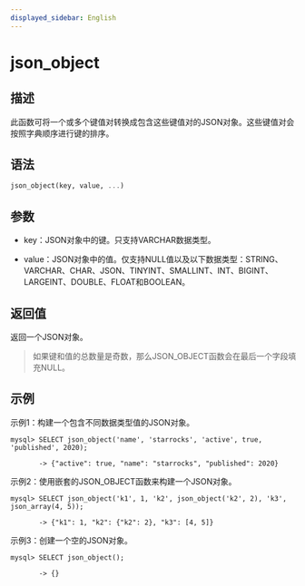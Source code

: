 ```yaml
---
displayed_sidebar: English
---
```


# json_object

## 描述

此函数可将一个或多个键值对转换成包含这些键值对的JSON对象。这些键值对会按照字典顺序进行键的排序。

## 语法

```Haskell
json_object(key, value, ...)
```

## 参数

- key：JSON对象中的键。只支持VARCHAR数据类型。

- value：JSON对象中的值。仅支持NULL值以及以下数据类型：STRING、VARCHAR、CHAR、JSON、TINYINT、SMALLINT、INT、BIGINT、LARGEINT、DOUBLE、FLOAT和BOOLEAN。

## 返回值

返回一个JSON对象。

> 如果键和值的总数量是奇数，那么JSON_OBJECT函数会在最后一个字段填充NULL。

## 示例

示例1：构建一个包含不同数据类型值的JSON对象。

```plaintext
mysql> SELECT json_object('name', 'starrocks', 'active', true, 'published', 2020);

       -> {"active": true, "name": "starrocks", "published": 2020}            
```

示例2：使用嵌套的JSON_OBJECT函数来构建一个JSON对象。

```plaintext
mysql> SELECT json_object('k1', 1, 'k2', json_object('k2', 2), 'k3', json_array(4, 5));

       -> {"k1": 1, "k2": {"k2": 2}, "k3": [4, 5]} 
```

示例3：创建一个空的JSON对象。

```plaintext
mysql> SELECT json_object();

       -> {}
```
